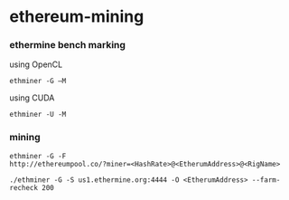 # ethereum-mining

### ethermine bench marking
using OpenCL       

```
ethminer -G –M
```

using CUDA      

```
ethminer -U -M
```


### mining

```
ethminer -G -F
http://ethereumpool.co/?miner=<HashRate>@<EtherumAddress>@<RigName>

./ethminer -G -S us1.ethermine.org:4444 -O <EtherumAddress> --farm-recheck 200

```
